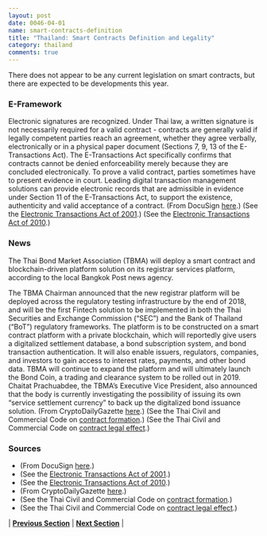 ```yaml
---
layout: post
date: 0046-04-01
name: smart-contracts-definition
title: "Thailand: Smart Contracts Definition and Legality"
category: thailand
comments: true
---
```

There does not appear to be any current legislation on smart contracts, but there are expected to be developments this year.

### E-Framework
Electronic signatures are recognized.
Under Thai law, a written signature is not necessarily required for a valid contract - contracts are generally valid if legally competent parties reach an agreement, whether they agree verbally, electronically or in a physical paper document (Sections 7, 9, 13 of the E-Transactions Act). The E-Transactions Act specifically confirms that contracts cannot be denied enforceability merely because they are concluded electronically. To prove a valid contract, parties sometimes have to present evidence in court. Leading digital transaction management solutions can provide electronic records that are admissible in evidence under Section 11 of the E-Transactions Act, to support the existence, authenticity and valid acceptance of a contract. 
(From DocuSign [here](https://www.docusign.com/how-it-works/legality/global/thailand).)
(See the [Electronic Transactions Act of 2001](http://web.krisdika.go.th/data/outsitedata/outsite21/file/ELECTRONIC_TRANSACTIONS_ACT,B.E._2544.pdf).)
(See the [Electronic Transactions Act of 2010](http://www.krisdika.go.th/wps/wcm/connect/79c64e804152e5f69368d393530f59d5/ROYAL+DECREE+ON+SECURITY+PROCEDURES+IN+THE+MAKING+OF+ELECTRONIC+TRANSACTIONS%2C+B.E.+2553+(2010)+(2).pdf?MOD=AJPERES&CACHEID=79c64e804152e5f69368d393530f59d5).)

### News
The Thai Bond Market Association (TBMA) will deploy a smart contract and blockchain-driven platform solution on its registrar services platform, according to the local Bangkok Post news agency.

The TBMA Chairman announced that the new registrar platform will be deployed across the regulatory testing infrastructure by the end of 2018, and will be the first Fintech solution to be implemented in both the Thai Securities and Exchange Commission (“SEC”) and the Bank of Thailand (“BoT”) regulatory frameworks.
The platform is to be constructed on a smart contract platform with a private blockchain, which will reportedly give users a digitalized settlement database, a bond subscription system, and bond transaction authentication. It will also enable issuers, regulators, companies, and investors to gain access to interest rates, payments, and other bond data.
TBMA will continue to expand the platform and will ultimately launch the Bond Coin, a trading and clearance system to be rolled out in 2019.
Chaitat Prachuabdee, the TBMA’s Executive Vice President, also announced that the body is currently investigating the possibility of issuing its own “service settlement currency” to back up the digitalized bond issuance solution.
(From CryptoDailyGazette [here](https://cryptodailygazette.com/2018/07/29/the-thai-bond-market-association-to-launch-a-smart-contract-and-blockchain-based-platform-for-bonds-issuing/).)
(See the Thai Civil and Commercial Code on [contract formation](https://www.thailandlawonline.com/civil-and-commercial-code/354-368-thai-legal-formation-of-a-thai-contract).)
(See the Thai Civil and Commercial Code on [contract legal effect](https://www.thailandlawonline.com/civil-and-commercial-code/369-376-legal-effect-of-contract).)

### Sources
- (From DocuSign [here](https://www.docusign.com/how-it-works/legality/global/thailand).)
- (See the [Electronic Transactions Act of 2001](http://web.krisdika.go.th/data/outsitedata/outsite21/file/ELECTRONIC_TRANSACTIONS_ACT,B.E._2544.pdf).)
- (See the [Electronic Transactions Act of 2010](http://www.krisdika.go.th/wps/wcm/connect/79c64e804152e5f69368d393530f59d5/ROYAL+DECREE+ON+SECURITY+PROCEDURES+IN+THE+MAKING+OF+ELECTRONIC+TRANSACTIONS%2C+B.E.+2553+(2010)+(2).pdf?MOD=AJPERES&CACHEID=79c64e804152e5f69368d393530f59d5).)
- (From CryptoDailyGazette [here](https://cryptodailygazette.com/2018/07/29/the-thai-bond-market-association-to-launch-a-smart-contract-and-blockchain-based-platform-for-bonds-issuing/).)
- (See the Thai Civil and Commercial Code on [contract formation](https://www.thailandlawonline.com/civil-and-commercial-code/354-368-thai-legal-formation-of-a-thai-contract).)
- (See the Thai Civil and Commercial Code on [contract legal effect](https://www.thailandlawonline.com/civil-and-commercial-code/369-376-legal-effect-of-contract).)





| **[Previous Section]( https://neo-project.github.io/global-blockchain-compliance-hub//thailand/thailand-final-liability.html)** | **[Next Section]( https://neo-project.github.io/global-blockchain-compliance-hub//thailand/thailand-dispute-resolution.html)** |
